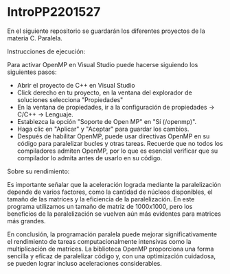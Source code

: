 # IntroPP2201527
En el siguiente repositorio se guardarán los diferentes proyectos de la materia C. Paralela.

Instrucciones de ejecución:

Para activar OpenMP en Visual Studio puede hacerse siguiendo los siguientes pasos:

- Abrir el proyecto de C++ en Visual Studio
- Click derecho en tu proyecto, en la ventana del explorador de soluciones selecciona "Propiedades"
- En la ventana de propiedades, ir a la configuración de propiedades -> C/C++ -> Lenguaje.
- Establezca la opción "Soporte de Open MP" en "Sí (/openmp)".
- Haga clic en "Aplicar" y "Aceptar" para guardar los cambios.
- Después de habilitar OpenMP, puede usar directivas OpenMP en su código para paralelizar bucles y otras tareas. Recuerde que no todos los compiladores admiten OpenMP, por lo que es esencial verificar que su compilador lo admita antes de usarlo en su código.

Sobre su rendimiento: 

Es importante señalar que la aceleración lograda mediante la paralelización depende de varios factores, como la cantidad de núcleos disponibles, el tamaño de las matrices y la eficiencia de la paralelización. En este programa utilizamos un tamaño de matriz de 1000x1000, pero los beneficios de la paralelización se vuelven aún más evidentes para matrices más grandes.

En conclusión, la programación paralela puede mejorar significativamente el rendimiento de tareas computacionalmente intensivas como la multiplicación de matrices. La biblioteca OpenMP proporciona una forma sencilla y eficaz de paralelizar código y, con una optimización cuidadosa, se pueden lograr incluso aceleraciones considerables.


